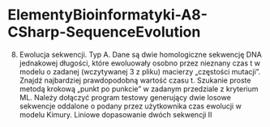 ElementyBioinformatyki-A8-CSharp-SequenceEvolution
==================================================

8. Ewolucja sekwencji. Typ A. Dane są dwie homologiczne sekwencję DNA jednakowej długości, które ewoluowały osobno przez nieznany czas t w modelu o zadanej (wczytywanej 3 z pliku) macierzy „częstości mutacji”. Znajdź najbardziej prawdopodobną wartość czasu t. Szukanie proste metodą krokową „punkt po punkcie” w zadanym przedziale z kryterium ML. Należy dołączyć program testowy generujący dwie losowe sekwencje oddalone o podany przez użytkownika czas ewolucji w modelu Kimury. Liniowe dopasowanie dwóch sekwencji II
